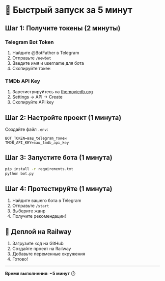 # 🚀 Быстрый запуск за 5 минут

## Шаг 1: Получите токены (2 минуты)

### Telegram Bot Token
1. Найдите @BotFather в Telegram
2. Отправьте `/newbot`
3. Введите имя и username для бота
4. Скопируйте токен

### TMDb API Key
1. Зарегистрируйтесь на [themoviedb.org](https://www.themoviedb.org)
2. Settings → API → Create
3. Скопируйте API key

## Шаг 2: Настройте проект (1 минута)

Создайте файл `.env`:
```
BOT_TOKEN=ваш_telegram_токен
TMDB_API_KEY=ваш_tmdb_api_key
```

## Шаг 3: Запустите бота (1 минута)

```bash
pip install -r requirements.txt
python bot.py
```

## Шаг 4: Протестируйте (1 минута)

1. Найдите вашего бота в Telegram
2. Отправьте `/start`
3. Выберите жанр
4. Получите рекомендации!

## 🚀 Деплой на Railway

1. Загрузите код на GitHub
2. Создайте проект на Railway
3. Добавьте переменные окружения
4. Готово!

---

**Время выполнения: ~5 минут** ⏱️ 